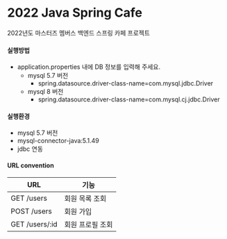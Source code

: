 # 2022 Java Spring Cafe

2022년도 마스터즈 멤버스 백엔드 스프링 카페 프로젝트


#### 실행방법

- application.properties 내에 DB 정보를 입력해 주세요.
  - mysql 5.7 버전
    - spring.datasource.driver-class-name=com.mysql.jdbc.Driver
  - mysql 8 버전
    - spring.datasource.driver-class-name=com.mysql.cj.jdbc.Driver


#### 실행환경

- mysql 5.7 버전
- mysql-connector-java:5.1.49
- jdbc 연동



#### URL convention

| URL            | 기능        |
|----------------|-----------|
| GET /users     | 회원 목록 조회  |
| POST /users    | 회원 가입     |
| GET /users/:id | 회원 프로필 조회 |


